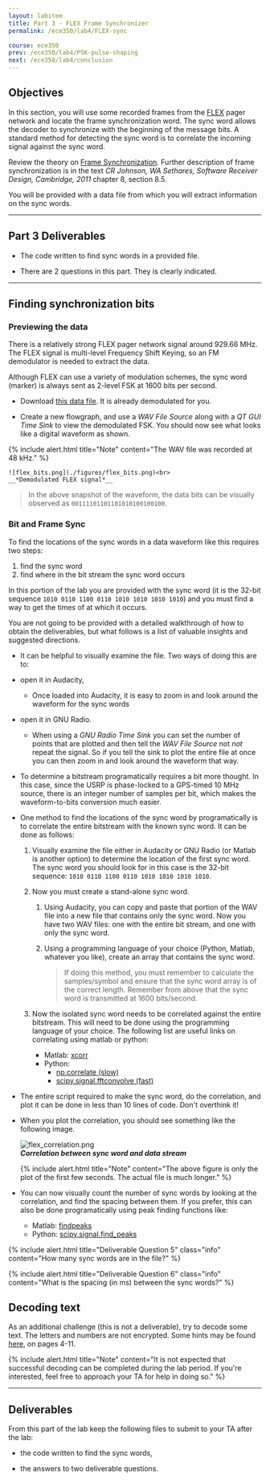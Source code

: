 ```yaml
---
layout: labitem
title: Part 3 - FLEX Frame Synchronizer
permalink: /ece350/lab4/FLEX-sync

course: ece350
prev: /ece350/lab4/PSK-pulse-shaping
next: /ece350/lab4/conclusion
---
```


## Objectives

In this section, you will use some recorded frames from the [FLEX](http://en.wikipedia.org/wiki/FLEX_(protocol)) pager network and locate the frame synchronization word. The sync word allows the decoder to synchronize with the beginning of the message bits. A standard method for detecting the sync word is to correlate the incoming signal against the sync word.

Review the theory on [Frame Synchronization](../../_docs/FrameSync.pdf). Further description of frame synchronization is in the text *CR Johnson, WA Sethares, Software Receiver Design, Cambridge, 2011* chapter 8, section 8.5.

You will be provided with a data file from which you will extract information on the sync words.

---

## Part 3 Deliverables

- The code written to find sync words in a provided file.

- There are 2 questions in this part. They is clearly indicated.

---

## Finding synchronization bits

### Previewing the data

There is a relatively strong FLEX pager network signal around 929.66 MHz. The FLEX signal is multi-level Frequency Shift Keying, so an FM demodulator is needed to extract the data.

Although FLEX can use a variety of modulation schemes, the sync word (marker) is always sent as 2-level FSK at 1600 bits per second.

- Download [this data file](./data/FLEX_bits.wav). It is already demodulated for you.

- Create a new flowgraph, and use a *WAV File Source* along with a *QT GUI Time Sink* to view the demodulated FSK. You should now see what looks like a digital waveform as shown.

{% include alert.html title="Note" content="The WAV file was recorded at 48 kHz." %}

    ![flex_bits.png](./figures/flex_bits.png)<br>
    __*Demodulated FLEX signal*__

> In the above snapshot of the waveform, the data bits can be visually observed as `00111101101101010100100100`.

### Bit and Frame Sync

To find the locations of the sync words in a data waveform like this requires two steps:

  1. find the sync word
  2. find where in the bit stream the sync word occurs

In this portion of the lab you are provided with the sync word (it is the 32-bit sequence `1010 0110 1100 0110 1010 1010 1010 1010`) and you must find a way to get the times of at which it occurs.

You are not going to be provided with a detailed walkthrough of how to obtain the deliverables, but what follows is a list of valuable insights and suggested directions.

- It can be helpful to visually examine the file. Two ways of doing this are to:

- open it in Audacity,
  - Once loaded into Audacity, it is easy to zoom in and look around the waveform for the sync words
- open it in GNU Radio.
  - When using a *GNU Radio Time Sink* you can set the number of points that are plotted and then tell the *WAV File Source* not *not* repeat the signal. So if you tell the sink to plot the entire file at once you can then zoom in and look around the waveform that way.

- To determine a bitstream programatically requires a bit more thought. In this case, since the USRP is phase-locked to a GPS-timed 10 MHz source, there is an integer number of samples per bit, which makes the waveform-to-bits conversion much easier.

- One method to find the locations of the sync word by programatically is to correlate the entire bitstream with the known sync word. It can be done as follows:

  1. Visually examine the file either in Audacity or GNU Radio (or Matlab is another option) to determine the location of the first sync word. The sync word you should look for in this case is the 32-bit sequence: `1010 0110 1100 0110 1010 1010 1010 1010`.

  2. Now you must create a stand-alone sync word.

     1. Using Audacity, you can copy and paste that portion of the WAV file into a new file that contains only the sync word. Now you have two WAV files: one with the entire bit stream, and one with only the sync word.
     2. Using a programming language of your choice (Python, Matlab, whatever you like), create an array that contains the sync word.

        > If doing this method, you must remember to calculate the samples/symbol and ensure that the sync word array is of the correct length. Remember from above that the sync word is transmitted at 1600 bits/second.

  3. Now the isolated sync word needs to be correlated against the entire bitstream. This will need to be done using the programming language of your choice. The following list are useful links on correlating using matlab or python:
     - Matlab: [xcorr](https://www.mathworks.com/help/matlab/ref/xcorr.html)
     - Python:
       - [np.correlate (slow)](https://docs.scipy.org/doc/numpy/reference/generated/numpy.correlate.html)
       - [scipy.signal.fftconvolve (fast)](https://docs.scipy.org/doc/scipy/reference/generated/scipy.signal.fftconvolve.html)

- The entire script required to make the sync word, do the correlation, and plot it can be done in less than 10 lines of code. Don't overthink it!

- When you plot the correlation, you should see something like the following image.

  ![flex_correlation.png](./figures/flex_correlation.png)<br>
  __*Correlation between sync word and data stream*__

  {% include alert.html title="Note" content="The above figure is only the plot of the first few seconds. The actual file is much longer." %}

- You can now visually count the number of sync words by looking at the correlation, and find the spacing between them. If you prefer, this can also be done programatically using peak finding functions like:
  - Matlab: [findpeaks](https://www.mathworks.com/help/signal/ref/findpeaks.html)
  - Python: [scipy.signal.find_peaks](https://docs.scipy.org/doc/scipy/reference/generated/scipy.signal.find_peaks.html)

{% include alert.html title="Deliverable Question 5" class="info" content="How many sync words are in the file?" %}

{% include alert.html title="Deliverable Question 6" class="info" content="What is the spacing (in ms) between the sync words?" %}

## Decoding text

As an additional challenge (this is not a deliverable), try to decode some text. The letters and numbers are not encrypted. Some hints may be found [here](http://scholar.lib.vt.edu/theses/available/etd-10597-161936/unrestricted/THESIS.PDF), on pages 4-11.

{% include alert.html title="Note" content="It is not expected that successful decoding can be completed during the lab period. If you're interested, feel free to approach your TA for help in doing so." %}

---

## Deliverables

From this part of the lab keep the following files to submit to your TA after the lab:

- the code written to find the sync words,

- the answers to two deliverable questions.
